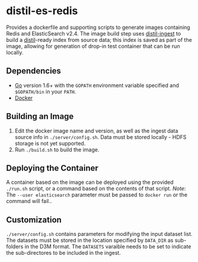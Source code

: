 # distil-es-redis

Provides a dockerfile and supporting scripts to generate images containing Redis and ElasticSearch v2.4.  The image build step uses [distil-ingest](https://github.com/unchartedsoftware/veldt-ingest) to build a [distil](https://github.com/unchartedsoftware/veldt)-ready index from source data; this index is saved as part of the image, allowing for generation of drop-in test container that can be run locally.

## Dependencies

- [Go](https://golang.org/) version 1.6+ with the `GOPATH` environment variable specified and `$GOPATH/bin` in your `PATH`.
- [Docker](http://www.docker.com/)

## Building an Image

1. Edit the docker image name and version, as well as the ingest data source info in `./server/config.sh`.  Data must be stored locally - HDFS storage is not yet supported.
2. Run `./build.sh` to build the image.

## Deploying the Container

A container based on the image can be deployed using the provided `./run.sh` script, or a command based on the contents of that script.  *Note*: The `--user elasticsearch` parameter must be passed to `docker run` or the command will fail..

## Customization

`./server/config.sh` contains parameters for modifying the input dataset list.  The datasets must be stored in the location specified by `DATA_DIR` as sub-folders in the D3M format.  The `DATASETS` varaible needs to be set to indicate the sub-directores to be included in the ingest.
